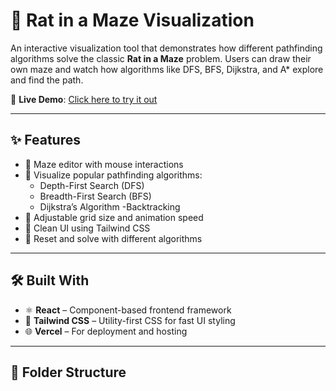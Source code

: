 # 🧩 Rat in a Maze Visualization

An interactive visualization tool that demonstrates how different pathfinding algorithms solve the classic **Rat in a Maze** problem. Users can draw their own maze and watch how algorithms like DFS, BFS, Dijkstra, and A* explore and find the path.

🔗 **Live Demo**: [Click here to try it out](https://project-1-my2d1frs1-ayush-kalakotis-projects.vercel.app)

---

## ✨ Features

- 🎨 Maze editor with mouse interactions
- 🚀 Visualize popular pathfinding algorithms:
  - Depth-First Search (DFS)
  - Breadth-First Search (BFS)
  - Dijkstra’s Algorithm
  -Backtracking
- 📏 Adjustable grid size and animation speed
- 🧼 Clean UI using Tailwind CSS
- 🔁 Reset and solve with different algorithms

---

## 🛠️ Built With

- ⚛️ **React** – Component-based frontend framework
- 🎨 **Tailwind CSS** – Utility-first CSS for fast UI styling
- 🌐 **Vercel** – For deployment and hosting

---

## 📁 Folder Structure


